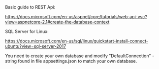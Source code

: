 Basic guide to REST Api:

https://docs.microsoft.com/en-us/aspnet/core/tutorials/web-api-vsc?view=aspnetcore-2.1#create-the-database-context

SQL Server for Linux:

https://docs.microsoft.com/en-us/sql/linux/quickstart-install-connect-ubuntu?view=sql-server-2017


You need to create your own database and modify "DefaultConnection" -string found in file appsettings.json to match your own database.
